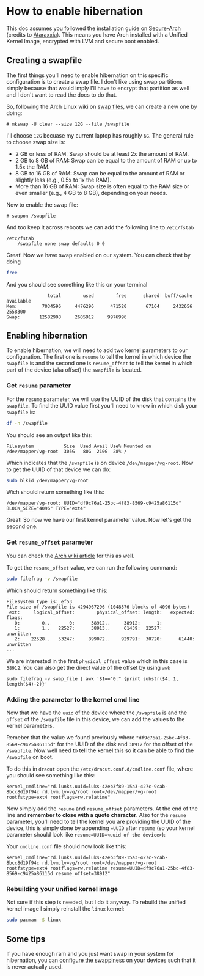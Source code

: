 # How to enable hibernation

This doc assumes you followed the installation guide on [Secure-Arch](https://github.com/AlvaroParker/secure-arch/tree/main) (credits to [Ataraxxia](https://github.com/Ataraxxia)). This means you have Arch installed with a Unified Kernel Image, encrypted with LVM and secure boot enabled.

## Creating a swapfile

The first things you'll need to enable hibernation on this specific configuration is to create a swap file. I don't like using swap partitions simply because that would imply I'll have to encrypt that partition as well and I don't want to read the docs to do that.

So, following the Arch Linux wiki on [swap files](https://wiki.archlinux.org/title/Swap#Swap_file), we can create a new one by doing:

```
# mkswap -U clear --size 12G --file /swapfile
```

I'll choose `12G` becuase my current laptop has roughly `6G`. The general rule to choose swap size is:

- 2 GB or less of RAM: Swap should be at least 2x the amount of RAM.
- 2 GB to 8 GB of RAM: Swap can be equal to the amount of RAM or up to 1.5x the RAM.
- 8 GB to 16 GB of RAM: Swap can be equal to the amount of RAM or slightly less (e.g., 0.5x to 1x the RAM).
- More than 16 GB of RAM: Swap size is often equal to the RAM size or even smaller (e.g., 4 GB to 8 GB), depending on your needs.

Now to enable the swap file:

```
# swapon /swapfile
```

And too keep it across reboots we can add the following line to `/etc/fstab`

```
/etc/fstab
    /swapfile none swap defaults 0 0
```

Great! Now we have swap enabled on our system. You can check that by doing

```bash
free
```

And you should see something like this on your terminal

```
               total        used        free      shared  buff/cache   available
Mem:         7034596     4476296      471520       67164     2432656     2558300
Swap:       12582908     2605912     9976996
```

## Enabling hibernation

To enable hibernation, we will need to add two kernel parameters to our configuration. The first one is `resume` to tell the kernel in which device the `swapfile` is and the second one is `resume_offset` to tell the kernel in which part of the device (aka offset) the `swapfile` is located.

### Get `resume` parameter

For the `resume` parameter, we will use the UUID of the disk that contains the `swapfile`. To find the UUID value first you'll need to know in which disk your `swapfile` is:

```bash
df -h /swapfile
```

You should see an output like this:

```
Filesystem           Size  Used Avail Use% Mounted on
/dev/mapper/vg-root  305G   80G  210G  28% /
```

Which indicates that the `/swapfile` is on device `/dev/mapper/vg-root`. Now to get the UUID of that device we can do:

```bash
sudo blkid /dev/mapper/vg-root
```

Wich should return something like this:

```
/dev/mapper/vg-root: UUID="df9c76a1-25bc-4f83-8569-c9425a86115d" BLOCK_SIZE="4096" TYPE="ext4"
```

Great! So now we have our first kernel parameter value. Now let's get the second one.

### Get `resume_offset` parameter

You can check the [Arch wiki article](https://wiki.archlinux.org/title/Power_management/Suspend_and_hibernate#Acquire_swap_file_offset) for this as well.

To get the `resume_offset` value, we can run the following command:

```bash
sudo filefrag -v /swapfile
```

Which should return something like this:

```
Filesystem type is: ef53
File size of /swapfile is 4294967296 (1048576 blocks of 4096 bytes)
 ext:     logical_offset:        physical_offset: length:   expected: flags:
   0:        0..       0:      38912..     38912:      1:
   1:        1..   22527:      38913..     61439:  22527:             unwritten
   2:    22528..   53247:     899072..    929791:  30720:      61440: unwritten
...
```

We are interested in the first `physical_offset` value which in this case is `38912`. You can also get the direct value of the offset by using `awk`

```
sudo filefrag -v swap_file | awk '$1=="0:" {print substr($4, 1, length($4)-2)}'
```

### Adding the parameter to the kernel cmd line

Now that we have the `uuid` of the device where the `/swapfile` is and the `offset` of the `/swapfile` file in this device, we can add the values to the kernel parameters.

Remeber that the value we found previously where `"df9c76a1-25bc-4f83-8569-c9425a86115d"` for the UUID of the disk and `38912` for the offset of the `/swapfile`. Now well need to tell the kernel this so it can be able to find the `/swapfile` on boot.

To do this in `dracut` open the `/etc/dracut.conf.d/cmdline.conf` file, where you should see something like this:

```
kernel_cmdline="rd.lunks.uuid=luks-42eb3f89-15a3-427c-9cab-8bcc8d19f94c rd.lvm.lv=vg/root root=/dev/mapper/vg-root rootfstype=ext4 rootflags=rw,relatime"
```

Now simply add the `resume` and `resume_offset` parameters. At the end of the line and **remember to close with a quote character**. Also for the `resume` parameter, you'll need to tell the kernel you are providing the UUID of the device, this is simply done by appending `=UUID` after `resume` (so your kernel parameter should look like `resume=UUID=<uuid of the device>`):

Your `cmdline.conf` file should now look like this:

```
kernel_cmdline="rd.lunks.uuid=luks-42eb3f89-15a3-427c-9cab-8bcc8d19f94c rd.lvm.lv=vg/root root=/dev/mapper/vg-root rootfstype=ext4 rootflags=rw,relatime resume=UUID=df9c76a1-25bc-4f83-8569-c9425a86115d resume_offset=38912"
```

### Rebuilding your unified kernel image

Not sure if this step is needed, but I do it anyway. To rebuild the unified kernel image I simply reinstall the `linux` kernel:

```bash
sudo pacman -S linux
```

## Some tips

If you have enough ram and you just want swap in your system for hibernation, you can [configure the swappiness](https://wiki.archlinux.org/title/Swap#Swappiness) on your devices such that it is never actually used.
